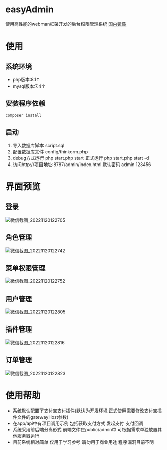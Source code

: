 # easyAdmin
使用高性能的webman框架开发的后台权限管理系统 [国内镜像](https://gitee.com/ZhaoJiaXuan-Hub/easy-admin)

# 使用
## 系统环境
- php版本:8.1↑
- mysql版本:7.4↑

## 安装程序依赖
```
composer install
```
## 启动
1. 导入数据库脚本 script.sql
2. 配置数据库文件 config/thinkorm.php
3. debug方式运行 php start.php start 正式运行 php start.php start -d
4. 访问http://项目地址:8787/admin/index.html 默认密码 admin 123456

# 界面预览
## 登录
![微信截图_20221120122705](https://user-images.githubusercontent.com/38801805/202885782-f18059f0-0129-4271-9c30-04958824a3f9.png)
## 角色管理
![微信截图_20221120122742](https://user-images.githubusercontent.com/38801805/202885791-4c50dde2-c5b6-4fb0-801e-c7d54b474176.png)
## 菜单权限管理
![微信截图_20221120122752](https://user-images.githubusercontent.com/38801805/202885798-da56921b-24a2-4e0d-bd93-27045f8098c7.png)
## 用户管理
![微信截图_20221120122805](https://user-images.githubusercontent.com/38801805/202885801-489d04c1-a05e-4570-91a3-1881e26720f1.png)
## 插件管理
![微信截图_20221120122816](https://user-images.githubusercontent.com/38801805/202885805-1cb5bd44-d5cc-4f3b-8347-6e8810fe2d14.png)
## 订单管理
![微信截图_20221120122823](https://user-images.githubusercontent.com/38801805/202885807-45310ab5-cae8-4cfd-ba96-591cfd298a2e.png)

# 使用帮助
* 系统默认配置了支付宝支付插件(默认为开发环境 正式使用需要修改支付宝插件文件的gatewayHost参数)
* 在app/api中有项目调用示例 包括获取支付方式 发起支付 支付回调
* 系统采用前后端分离形式 前端文件在public/admin中 可根据需求单独放置其他服务器运行
* 目前系统相对简单 仅用于学习参考 请勿用于商业用途 程序漏洞目前不明
